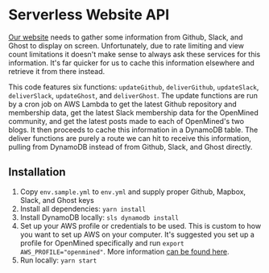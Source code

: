 # Serverless Website API
[Our website](https://www.openmined.org) needs to gather some information from Github, Slack, and Ghost to display on screen. Unfortunately, due to rate limiting and view count limitations it doesn't make sense to always ask these services for this information. It's far quicker for us to cache this information elsewhere and retrieve it from there instead.

This code features six functions: `updateGithub`, `deliverGithub`, `updateSlack`, `deliverSlack`, `updateGhost`, and `deliverGhost`. The update functions are run by a cron job on AWS Lambda to get the latest Github repository and membership data, get the latest Slack membership data for the OpenMined community, and get the latest posts made to each of OpenMined's two blogs. It then proceeds to cache this information in a DynamoDB table. The deliver functions are purely a route we can hit to receive this information, pulling from DynamoDB instead of from Github, Slack, and Ghost directly.

## Installation
1. Copy `env.sample.yml` to `env.yml` and supply proper Github, Mapbox, Slack, and Ghost keys
2. Install all dependencies: `yarn install`
3. Install DynamoDB locally: `sls dynamodb install`
4. Set up your AWS profile or credentials to be used. This is custom to how you want to set up AWS on your computer. It's suggested you set up a profile for OpenMined specifically and run `export AWS_PROFILE="openmined"`. More information [can be found here](https://serverless.com/framework/docs/providers/aws/guide/credentials/).
5. Run locally: `yarn start`
